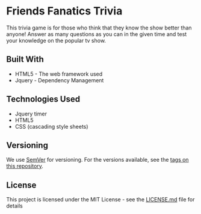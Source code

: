 # Friends Fanatics Trivia

This trivia game is for those who think that they know the show better than anyone! Answer as many questions as you can in the given time and test your knowledge on the popular tv show. 

## Built With

* HTML5 - The web framework used
* Jquery - Dependency Management

## Technologies Used 

* Jquery timer
* HTML5
* CSS (cascading style sheets)

## Versioning

We use [SemVer](http://semver.org/) for versioning. For the versions available, see the [tags on this repository](https://github.com/your/project/tags). 

## License

This project is licensed under the MIT License - see the [LICENSE.md](LICENSE.md) file for details

